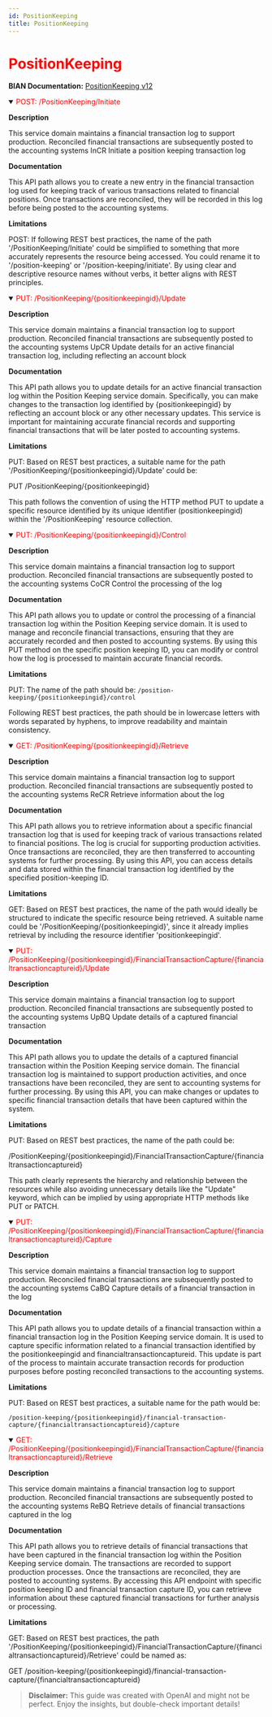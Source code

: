 ```yaml
---
id: PositionKeeping
title: PositionKeeping
---
```


<h1 style='color:red;'>PositionKeeping</h1>

**BIAN Documentation:** [PositionKeeping v12](https://app.swaggerhub.com/apis/BIAN-3/PositionKeeping/12.0.0)

<details open>
  <summary><span style='color:red;'>POST: /PositionKeeping/Initiate</span></summary>

  **Description**

  This service domain maintains a financial transaction log to support production. Reconciled financial transactions are subsequently posted to the accounting systems InCR Initiate a position keeping transaction log

  **Documentation**

  This API path allows you to create a new entry in the financial transaction log used for keeping track of various transactions related to financial positions. Once transactions are reconciled, they will be recorded in this log before being posted to the accounting systems.

  **Limitations**

  POST: If following REST best practices, the name of the path '/PositionKeeping/Initiate' could be simplified to something that more accurately represents the resource being accessed. You could rename it to '/position-keeping' or '/position-keeping/initiate'. By using clear and descriptive resource names without verbs, it better aligns with REST principles.

</details>

<details open>
  <summary><span style='color:red;'>PUT: /PositionKeeping/{positionkeepingid}/Update</span></summary>

  **Description**

  This service domain maintains a financial transaction log to support production. Reconciled financial transactions are subsequently posted to the accounting systems UpCR Update details for an active financial transaction log, including reflecting an account block

  **Documentation**

  This API path allows you to update details for an active financial transaction log within the Position Keeping service domain. Specifically, you can make changes to the transaction log identified by {positionkeepingid} by reflecting an account block or any other necessary updates. This service is important for maintaining accurate financial records and supporting financial transactions that will be later posted to accounting systems.

  **Limitations**

  PUT: Based on REST best practices, a suitable name for the path '/PositionKeeping/{positionkeepingid}/Update' could be:

PUT /PositionKeeping/{positionkeepingid}

This path follows the convention of using the HTTP method PUT to update a specific resource identified by its unique identifier (positionkeepingid) within the '/PositionKeeping' resource collection.

</details>

<details open>
  <summary><span style='color:red;'>PUT: /PositionKeeping/{positionkeepingid}/Control</span></summary>

  **Description**

  This service domain maintains a financial transaction log to support production. Reconciled financial transactions are subsequently posted to the accounting systems CoCR Control the processing of the log

  **Documentation**

  This API path allows you to update or control the processing of a financial transaction log within the Position Keeping service domain. It is used to manage and reconcile financial transactions, ensuring that they are accurately recorded and then posted to accounting systems. By using this PUT method on the specific position keeping ID, you can modify or control how the log is processed to maintain accurate financial records.

  **Limitations**

  PUT: The name of the path should be: `/position-keeping/{positionkeepingid}/control` 

Following REST best practices, the path should be in lowercase letters with words separated by hyphens, to improve readability and maintain consistency.

</details>

<details open>
  <summary><span style='color:red;'>GET: /PositionKeeping/{positionkeepingid}/Retrieve</span></summary>

  **Description**

  This service domain maintains a financial transaction log to support production. Reconciled financial transactions are subsequently posted to the accounting systems ReCR Retrieve information about the log

  **Documentation**

  This API path allows you to retrieve information about a specific financial transaction log that is used for keeping track of various transactions related to financial positions. The log is crucial for supporting production activities. Once transactions are reconciled, they are then transferred to accounting systems for further processing. By using this API, you can access details and data stored within the financial transaction log identified by the specified position-keeping ID.

  **Limitations**

  GET: Based on REST best practices, the name of the path would ideally be structured to indicate the specific resource being retrieved. A suitable name could be '/PositionKeeping/{positionkeepingid}', since it already implies retrieval by including the resource identifier 'positionkeepingid'.

</details>

<details open>
  <summary><span style='color:red;'>PUT: /PositionKeeping/{positionkeepingid}/FinancialTransactionCapture/{financialtransactioncaptureid}/Update</span></summary>

  **Description**

  This service domain maintains a financial transaction log to support production. Reconciled financial transactions are subsequently posted to the accounting systems UpBQ Update details of a captured financial transaction

  **Documentation**

  This API path allows you to update the details of a captured financial transaction within the Position Keeping service domain. The financial transaction log is maintained to support production activities, and once transactions have been reconciled, they are sent to accounting systems for further processing. By using this API, you can make changes or updates to specific financial transaction details that have been captured within the system.

  **Limitations**

  PUT: Based on REST best practices, the name of the path could be:

/PositionKeeping/{positionkeepingid}/FinancialTransactionCapture/{financialtransactioncaptureid} 

This path clearly represents the hierarchy and relationship between the resources while also avoiding unnecessary details like the "Update" keyword, which can be implied by using appropriate HTTP methods like PUT or PATCH.

</details>

<details open>
  <summary><span style='color:red;'>PUT: /PositionKeeping/{positionkeepingid}/FinancialTransactionCapture/{financialtransactioncaptureid}/Capture</span></summary>

  **Description**

  This service domain maintains a financial transaction log to support production. Reconciled financial transactions are subsequently posted to the accounting systems CaBQ Capture details of a financial transaction in the log

  **Documentation**

  This API path allows you to update details of a financial transaction within a financial transaction log in the Position Keeping service domain. It is used to capture specific information related to a financial transaction identified by the positionkeepingid and financialtransactioncaptureid. This update is part of the process to maintain accurate transaction records for production purposes before posting reconciled transactions to the accounting systems.

  **Limitations**

  PUT: Based on REST best practices, a suitable name for the path would be:

```
/position-keeping/{positionkeepingid}/financial-transaction-capture/{financialtransactioncaptureid}/capture
```

</details>

<details open>
  <summary><span style='color:red;'>GET: /PositionKeeping/{positionkeepingid}/FinancialTransactionCapture/{financialtransactioncaptureid}/Retrieve</span></summary>

  **Description**

  This service domain maintains a financial transaction log to support production. Reconciled financial transactions are subsequently posted to the accounting systems ReBQ Retrieve details of financial transactions captured in the log

  **Documentation**

  This API path allows you to retrieve details of financial transactions that have been captured in the financial transaction log within the Position Keeping service domain. The transactions are recorded to support production processes. Once the transactions are reconciled, they are posted to accounting systems. By accessing this API endpoint with specific position keeping ID and financial transaction capture ID, you can retrieve information about these captured financial transactions for further analysis or processing.

  **Limitations**

  GET: Based on REST best practices, the path '/PositionKeeping/{positionkeepingid}/FinancialTransactionCapture/{financialtransactioncaptureid}/Retrieve' could be named as:

GET /position-keeping/{positionkeepingid}/financial-transaction-capture/{financialtransactioncaptureid}

</details>

> **Disclaimer:** This guide was created with OpenAI and might not be perfect. Enjoy the insights, but double-check important details!
